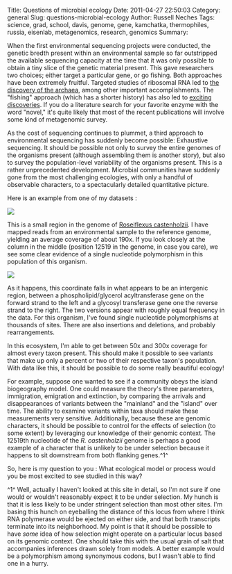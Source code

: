 Title: Questions of microbial ecology
Date: 2011-04-27 22:50:03
Category: general
Slug: questions-microbial-ecology
Author: Russell Neches
Tags: science, grad, school, davis, genome, gene, kamchatka, thermophiles, russia, eisenlab, metagenomics, research, genomics
Summary: 


When the first environmental sequencing projects were conducted, the
genetic bredth present within an environmental sample so far outstripped
the available sequencing capacity at the time that it was only possible
to obtain a tiny slice of the genetic material present. This gave
researchers two choices; either target a particular gene, or go fishing.
Both approaches have been extremely fruitful. Targeted studies of
ribosomal RNA led to [the discovery of the
archaea](http://www.ncbi.nlm.nih.gov/pmc/articles/PMC432104/?tool=pmcentrez),
among other important accomplishments. The "fishing" approach (which has
a shorter history) has also led to
[exciting](http://www.ncbi.nlm.nih.gov/pubmed/15001713)
[discoveries](http://www.plosone.org/article/info:doi%2F10.1371%2Fjournal.pone.0018011).
If you do a literature search for your favorite enzyme with the word
"novel," it's quite likely that most of the recent publications will
involve some kind of metagenomic survey.

As the cost of sequencing continues to plummet, a third approach to
environmental sequencing has suddenly become possible: Exhaustive
sequencing. It should be possible not only to survey the entire genomes
of the organisms present (although assembling them is another story),
but also to survey the population-level variability of the organisms
present. This is a rather unprecedented development. Microbial
communities have suddenly gone from the most challenging ecologies, with
only a handful of observable characters, to a spectacularly detailed
quantitative picture.

Here is an example from one of my datasets :

![](http://vort.org/media/images/zav_roseiflexus_12518.png)

This is a small region in the genome of [Roseiflexus
castenholzii](http://ijs.sgmjournals.org/cgi/content/abstract/52/1/187).
I have mapped reads from an environmental sample to the reference
genome, yielding an average coverage of about 190x. If you look closely
at the column in the middle (position 12519 in the genome, in case you
care), we see some clear evidence of a single nucleotide polymorphism in
this population of this organism.

![](http://vort.org/media/images/zav_roseiflexus_12518_zoom.png)

As it happens, this coordinate falls in what appears to be an intergenic
region, between a phospholipid/glycerol acyltransferase gene on the
forward strand to the left and a glycosyl transferase gene one the
reverse strand to the right. The two versions appear with roughly equal
frequency in the data. For this organism, I've found single nucleotide
polymorphisms at thousands of sites. There are also insertions and
deletions, and probably rearrangements.

In this ecosystem, I'm able to get between 50x and 300x coverage for
almost every taxon present. This should make it possible to see variants
that make up only a percent or two of their respective taxon's
population. With data like this, it should be possible to do some really
beautiful ecology!

For example, suppose one wanted to see if a community obeys the island
biogeography model. One could measure the theory's three parameters,
immigration, emigration and extinction, by comparing the arrivals and
disappearances of variants between the "mainland" and the "island" over
time. The ability to examine variants within taxa should make these
measurements very sensitive. Additionally, because these are genomic
characters, it should be possible to control for the effects of
selection (to some extent) by leveraging our knowledge of their genomic
context. The 12519th nucleotide of the *R. castenholzii* genome is
perhaps a good example of a character that is unlikely to be under
selection because it happens to sit downstream from both flanking
genes.^1^

So, here is my question to you : What ecological model or process would
you be most excited to see studied in this way?

^1^ Well, actually I haven't looked at this site in detail, so I'm not
sure if one would or wouldn't reasonably expect it to be under
selection. My hunch is that it is less likely to be under stringent
selection than most other sites. I'm basing this hunch on eyeballing the
distance of this locus from where I think RNA polymerase would be
ejected on either side, and that both transcripts terminate into its
neighborhood. My point is that it should be possible to have *some* idea
of how selection might operate on a particular locus based on its
genomic context. One should take this with the usual grain of salt that
accompanies inferences drawn solely from models. A better example would
be a polymorphism among synonymous codons, but I wasn't able to find one
in a hurry.
